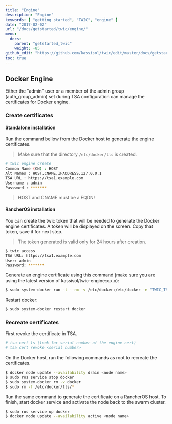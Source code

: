 ```yaml
---
title: "Engine"
description: "Engine"
keywords: [ "getting started", "TWIC", "engine" ]
date: "2017-02-02"
url: "/docs/getstarted/twic/engine/"
menu:
  docs:
    parent: "getstarted_twic"
    weight: -85
github_edit: "https://github.com/kassisol/twic/edit/master/docs/getstarted/engine.md"
toc: true
---
```


## Docker Engine

Either the "admin" user or a member of the admin group (auth_group_admin) set during TSA configuration can manage the certificates for Docker engine.

### Create certificates
#### Standalone installation

Run the command bellow from the Docker host to generate the engine certificates.

> Make sure that the directory `/etc/docker/tls` is created.

```bash
# twic engine create
Common Name (CN) : HOST
Alt Names : HOST,CNAME,IPADDRESS,127.0.0.1
TSA URL : https://tsa1.example.com
Username : admin
Password : *******
```

> HOST and CNAME must be a FQDN!

#### RancherOS installation

You can create the twic token that will be needed to generate the Docker engine certificates. A token will be displayed on the screen. Copy that token, save it for next step.

> The token generated is valid only for 24 hours after creation.

```bash
$ twic access
TSA URL: https://tsa1.example.com
User: admin
Password: *******
```

Generate an engine certificate using this command (make sure you are using the latest version of kassisol/twic-engine:x.x.x):

```bash
$ sudo system-docker run -t --rm -v /etc/docker:/etc/docker -e "TWIC_TSA_URL=https://tsa1.example.com" -e "TWIC_TOKEN=" -e "TWIC_CN=docker1.example.com" -e TWIC_ALT_NAMES="192.168.10.100" kassisol/twic-engine:0.1.6
```

Restart docker:

```bash
$ sudo system-docker restart docker
```

### Recreate certificates

First revoke the certificate in TSA.

```bash
# tsa cert ls (look for serial number of the engine cert)
# tsa cert revoke <serial number>
```

On the Docker host, run the following commands as root to recreate the certificates.

```bash
$ docker node update --availability drain <node name>
$ sudo ros service stop docker
$ sudo system-docker rm -v docker
$ sudo rm -f /etc/docker/tls/*
```

Run the same command to generate the certificate on a RancherOS host. To finish, start docker service and activate the node back to the swarm cluster.

```bash
$ sudo ros service up docker
$ docker node update --availability active <node name>
```
